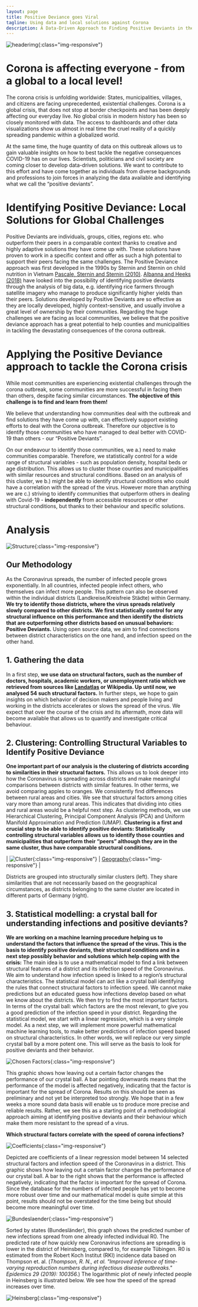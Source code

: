 ```yaml
---
layout: page
title: Positive Deviance goes Viral
tagline: Using data and local solutions against Corona
description: A Data-Driven Approach to Finding Positive Deviants in the Corona Crisis
---
```


![headerimg](/img/logo.png){:class="img-responsive"} 



# Corona is affecting everyone - from a global to a local level!
The corona crisis is unfolding worldwide: States, municipalities, villages, and citizens are facing unprecedented, existential challenges. Corona is a global crisis, that does not stop at border checkpoints and has been deeply affecting our everyday live. No global crisis in modern history has been so closely monitored with data. The access to dashboards and other data visualizations show us almost in real time the cruel reality of a quickly spreading pandemic within a globalized world. 

At the same time, the huge quantity of data on this outbreak allows us to gain valuable insights on how to best tackle the negative consequences COVID-19 has on our lives. Scientists, politicians and civil society are coming closer to develop data-driven solutions. We want to contribute to this effort and have come together as individuals from diverse backgrounds and professions to join forces in analyzing the data available and identifying what we call the “positive deviants”. 

# Identifying Positive Deviance: Local Solutions for Global Challenges
Positive Deviants are individuals, groups, cities, regions etc. who outperform their peers in a comparable context thanks to creative and highly adaptive solutions they have come up with. These solutions have proven to work in a specific context and offer as such a high potential to support their peers facing the same challenges. The Positive Deviance approach was first developed in the 1990s by Sternin and Sternin on child nutrition in Vietnam [Pascale, Sternin and Sternin (2010)](https://books.google.de/books/about/The_Power_Of_Positive_Deviance.html?id=nBgDmcy9SnkC&redir_esc=y "Pascale, Sternin and Sternin (2010)"). [Albanna and Heeks (2018)](https://onlinelibrary.wiley.com/doi/full/10.1002/isd2.12063 "Albanna and Heeks (2018)") have looked into the possibility of identifying positive deviants through the analysis of big data, e.g. identifying rice farmers through satellite imagery who manage to produce significantly higher yields than their peers. Solutions developed by Positive Deviants are so effective as they are locally developed, highly context-sensitive, and usually involve a great level of ownership by their communities. Regarding the huge challenges we are facing as local communities, we believe that the positive deviance approach has a great potential to help counties and municipalities in tackling the devastating consequences of the corona outbreak.  

# Applying the Positive Deviance approach to tackle the Corona crisis
While most communities are experiencing existential challenges through the corona outbreak, some communities are more successful in facing them than others, despite facing similar circumstances. **The objective of this challenge is to find and learn from them!**

We believe that understanding how communities deal with the outbreak and find solutions they have come up with, can effectively support existing efforts to deal with the Corona outbreak. 
Therefore our objective is to identify those communities who have managed to deal better with COVID-19 than others - our “Positive Deviants”.

On our endeavour to identify those communities, we a.) need to make communities comparable. Therefore, we statistically control for a wide range of structural variables - such as population density, hospital beds or age distribution. This allows us to cluster those counties and municipalities with similar resources and structural conditions. Based on an analysis of this cluster, we b.) might be able to identify structural conditions who could have a correlation with the spread of the virus. However more than anything we are c.) striving to identify communities that outperform others in dealing with Covid-19 - **independently** from accessible resources or other structural conditions, but thanks to their behaviour and specific solutions. 

# Analysis
![Structure](img/structure.png){:class="img-responsive"}

## Our Methodology
As the Coronavirus spreads, the number of infected people grows exponentially. In all countries, infected people infect others, who themselves can infect more people. This pattern can also be observed within the individual districts (Landkreise/Kreisfreie Städte) within Germany. **We try to identify those districts, where the virus spreads relatively slowly compared to other districts. We first statistically control for any structural influence on this performance and then identify the districts that are outperforming other districts based on unusual behaviors:  Positive Deviants.** Using open source data, we aim to find connections between district characteristics on the one hand, and infection speed on the other hand. 

## 1. Gathering the data
In a first step, **we use data on structural factors, such as the number of doctors, hospitals, academic workers, or unemployment ratio which we retrieved from sources like [Landatlas](https://www.landatlas.de "Landatlas") or Wikipedia. Up until now, we analysed 54 such structural factors.** In further steps, we hope to gain insights on which behavior of decision makers and people living and working in the districts accelerates or slows the spread of the virus. We expect that over the course of the crisis and its aftermath, more data will become available that allows us to quantify and investigate critical behaviour. 

## 2. Clustering: Controlling Structural Variables to Identify Positive Deviance
**One important part of our analysis is the clustering of districts according to similarities in their structural factors.** This allows us to look deeper into how the Coronavirus is spreading across districts and make meaningful comparisons between districts with similar features. In other terms, we avoid comparing apples to oranges. We consistently find differences between rural areas and cities. We see that structural factors among cities vary more than among rural areas. This indicates that dividing into cities and rural areas would be a helpful next step. As clustering methods, we use Hierarchical Clustering, Principal Component Analysis (PCA) and Uniform Manifold Approximation and Prediction (UMAP).
**Clustering is a first and crucial step to be able to identify positive deviants: Statistically controlling structural variables allows us to identify those counties and municipalities that outperform their “peers” although they are in the same cluster, thus have comparable structural conditions.**


| ![Cluster](img/alexclustering.png){:class="img-responsive"} | [Geography](img/geography.png){:class="img-responsive"} | 

Districts are grouped into structurally similar clusters (left). They share similarities that are not necessarily based on the geographical circumstances, as districts belonging to the same cluster are located in different parts of Germany (right).

## 3. Statistical modelling: a crystal ball for understanding infections and positive deviants?
**We are working on a machine learning procedure helping us to understand the factors that influence the spread of the virus. This is the basis to identify positive deviants, their structural conditions and in a next step possibly behavior and solutions which help coping with the crisis:**
The main idea is to use a mathematical model to find a link between structural features of a district and its infection speed of the Coronavirus. We aim to understand how infection speed is linked to a region’s structural characteristics. The statistical model can act like a crystal ball identifying the rules that connect structural factors to infection speed. We cannot make predictions but an educated guess how infections develop based on what we know about the districts. 
We then try to find the most important factors. In terms of the crystal ball: which factors are the most relevant, to give you a good prediction of the infection speed in your district.
Regarding the statistical model, we start with a linear regression, which is a very simple model. As a next step, we will implement more powerful mathematical machine learning tools, to make better predictions of infection speed based on structural characteristics. In other words, we will replace our very simple crystal ball by a more potent one. This will serve as the basis to look for positive deviants and their behavior. 

![Chosen Factors](img/Chosen_Factors_MSE_Delta_Plot_final.PNG){:class="img-responsive"}

This graphic shows how leaving out a certain factor changes the performance of our crystal ball. A bar pointing downwards means that the performance of the model is affected negatively, indicating that the factor is important for the spread of Corona.
Results on this should be seen as preliminary and not yet be interpreted too strongly. We hope that in a few weeks a more sound data basis will enable us to produce more precise and reliable results. Rather, we see this as a starting point of a methodological approach aiming at identifying positive deviants and their behaviour which make them more resistant to the spread of a virus. 

**Which structural factors correlate with the speed of corona infections?** 

![Coefficients](img/coefficientsAsugewaehlte.png){:class="img-responsive"}

Depicted are coefficients of a linear regression model between 14 selected structural factors and infection speed of the Coronavirus in a district. This graphic shows how leaving out a certain factor changes the performance of our crystal ball. A bar to the right shows that the performance is affected negatively, indicating that the factor is important for the spread of Corona. Since the database for the numbers of infected people has yet to become more robust over time and our mathematical model is quite simple at this point, results should not be overstated for the time being but should become more meaningful over time. 

![Bundeslaender](img/r0_vs_bundeslaender_and_lkpng.png){:class="img-responsive"}

Sorted by states (Bundesländer), this graph shows the predicted number of new infections spread from one already infected individual R0. The predicted rate of how quickly new Coronavirus infections are spreading is lower in the district of Heinsberg, compared to, for example Tübingen. R0 is estimated from the Robert Koch Institut (RKI) incidence data based on Thompson et. al. (_Thompson, R. N., et al. "Improved inference of time-varying reproduction numbers during infectious disease outbreaks." Epidemics 29 (2019): 100356._)
The logarithmic plot of newly infected people in Heinsberg is illustrated below. We see how the speed of the spread increases over time.

![Heinsberg](img/Heinsberg.png){:class="img-responsive"}

